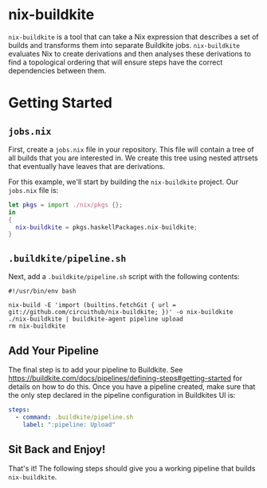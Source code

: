 # nix-buildkite

`nix-buildkite` is a tool that can take a Nix expression that describes a set of
builds and transforms them into separate Buildkite jobs. `nix-buildkite`
evaluates Nix to create derivations and then analyses these derivations to find
a topological ordering that will ensure steps have the correct dependencies
between them.

# Getting Started

## `jobs.nix`

First, create a `jobs.nix` file in your repository. This file will contain a
tree of all builds that you are interested in. We create this tree using nested
attrsets that eventually have leaves that are derivations.

For this example, we'll start by building the `nix-buildkite` project. Our
`jobs.nix` file is:

``` nix
let pkgs = import ./nix/pkgs {};
in
{
  nix-buildkite = pkgs.haskellPackages.nix-buildkite;
}
```

## `.buildkite/pipeline.sh`

Next, add a `.buildkite/pipeline.sh` script with the following contents:

``` shell
#!/usr/bin/env bash

nix-build -E 'import (builtins.fetchGit { url = git://github.com/circuithub/nix-buildkite; })' -o nix-buildkite
./nix-buildkite | buildkite-agent pipeline upload
rm nix-buildkite
```

## Add Your Pipeline

The final step is to add your pipeline to Buildkite. See
https://buildkite.com/docs/pipelines/defining-steps#getting-started for details
on how to do this. Once you have a pipeline created, make sure that the only
step declared in the pipeline configuration in Buildkites UI is:

``` yaml
steps:
  - command: .buildkite/pipeline.sh
    label: ":pipeline: Upload"
```

## Sit Back and Enjoy!

That's it! The following steps should give you a working pipeline that builds
`nix-buildkite`.
